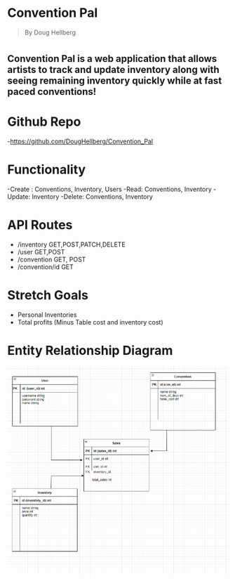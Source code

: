 # Convention Pal
>By Doug Hellberg
#
## Convention Pal is a web application that allows artists to track and update inventory along with seeing remaining inventory quickly while at fast paced conventions!

# Github Repo
 -https://github.com/DougHellberg/Convention_Pal

 # Functionality 
  -Create : Conventions, Inventory, Users
  -Read: Conventions, Inventory
  -Update: Inventory
  -Delete: Conventions, Inventory

  # API Routes
  - /inventory GET,POST,PATCH,DELETE
  - /user GET,POST
  - /convention GET, POST
  - /convention/id GET


 # Stretch Goals
 - Personal Inventories 
 - Total profits (Minus Table cost and inventory cost)

 # Entity Relationship Diagram
 <img src ="/images/erd_contrackr.png" >
